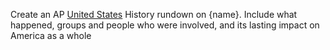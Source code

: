 Create an AP [United States](./../united-states/) History rundown on {name}. Include what happened, groups and people who were involved, and its lasting impact on America as a whole
